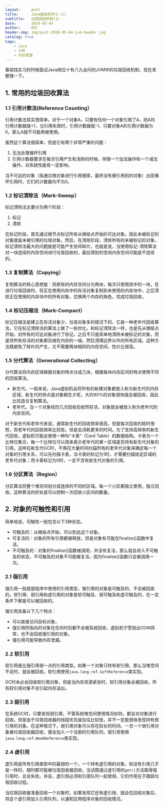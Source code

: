 ```yaml
---
layout:     post
title:      Java虚拟机学习（1)
subtitle:   垃圾回收机制(1)
date:       2020-05-04
author:     HYC
header-img: img/post-2020-05-04-jvm-header.jpg
catalog: true
tags:
    - Java
    - JVM
    - 内存管理
---
```


春招找实习的时候面试Java岗位十有八九会问的JVM中的垃圾回收机制，现在来整理一下。

## 1. 常用的垃圾回收算法

### 1.1 引用计数法(Reference Counting）

引用计数法其实很简单，对于一个对象A，只要有任何一个对象引用了A，则A的引用计数器就+1，当引用失效时，引用计数器就-1，只要对象A的引用计数器为0，那么A就不可能再被使用。  

虽然这个算法很简单，但是它有两个非常严重的问题：

1. 无法处理循环引用
2. 引用计数器要求在每次引用产生和消除的时候，伴随一个加法操作和一个减法操作，对系统性能有一定影响。

当不可达的对象（指通过根对象进行引用搜索，最终没有被引用到的对象）出现循环引用时，它们的计数器均不为0。

### 1.2 标记清除法（Mark-Sweep）

标记清除法主要分为两个阶段：

1. 标记
2. 清除

在标记阶段，首先通过根节点标记所有从根结点开始的可达对象。因此未被标记的对象就是未被引用的垃圾对象。然后，在清除阶段，清除所有的未被标记的对象，标记清除法最大的问题就是可能产生空间碎片。也就是说，当使用标记-清除算法对一块连续的内存空间进行垃圾回收的，最后得到的空闲内存空间可能是不连续的。

### 1.3 复制算法（Copying）

复制算法的核心思想是：将原有的内存空间分为两块，每次只使用其中的一块，在进行垃圾回收时，将正在使用内存中的存活对象复制到未使用的内存块中，之后清除正在使用的内存块中的所有对象，交换两个内存的角色，完成垃圾回收。

### 1.4 标记压缩法（Mark-Compact）

标记压缩法是建立在存活对象少、垃圾对象多的情况下的，它是一种老年代回收算法。它在标记清除法的算法上做了一些优化。和标记清除法一样，也是先从根结点开始，对所有的可达对象进行了标记。之后不只是简单地清除未被标记的对象，而是将所有存活的对象都压缩在内存的一端，然后清理边界以外的所有区域。这种方法既避免了碎片的产生，又不需要两块相同的内存空间，性价比很高。

### 1.5 分代算法（Generational Collecting）

分代算法将内存区域根据对象的特点分成几块，根据每块内存区间的特点使用不同的回收算法。

- 新生代，一般来说，Java虚拟机会将所有的新建对象都放入称为新生代的内存区域，新生代的特点是对象朝生夕死，大约90%的对象很快就会被回收，因此比较适合复制算法。
- 老年代，当一个对象经历几次回收后依然存活，对象就会被放入称为老年代的内存空间。

对于新生代和老年代来说，通常新生代的回收频率很高，但是每次回收的耗时很短，而老年代的回收频率比较低，但是会消耗更多的时间。为了支持高频率的新生代回收，虚拟机可能会使用一种叫“卡表”（Card Table）的数据结构。卡表为一个比特位集合，每一个比特位可以用来表示老年代的某一区域是否持有新生代对象的引用。这样在新生代GC时，不用花大量时间扫描所有的老年代对象来确定每一个对象的引用关系，可以先扫描卡表，当卡表的标记为1时，才需要扫描给定区域的老年代对象；而卡表标记为0时，一定不含有新生代对象的引用。

### 1.6 分区算法（Region）

分区算法将整个堆空间划分成连续的不同的区域。每一个小区都独立使用，独立回收。这种算法的好处是可以控制一次回收小区间的数量。

## 2. 对象的可触性和引用

简单地说，可触性一般包含以下3种状态。

- 可触及的：从根结点开始，可以到达这个对象。
- 可复活的：对象的所有引用都被释放，但是对象有可能在finalize()函数中复活。
- 不可触及的：对象的finalize()函数被调用，并没有复活，那么就会进入不可触及的状态，不可触及的对象不可能被复活，因为finalize()函数只会被调用一次。

### 2.1 强引用

强引用一般就是程序中使用的引用类型，强引用的对象是可触及的，不会被回收的。软引用、弱引用和虚引用的对象是软可触及、弱可触及和虚可触及的，在一定条件下都是可以被回收的。

强引用具备以下几个特点：

- 可以直接访问目标对象。
- 强引用所指向的对象在任何时刻都不会被系统回收，虚拟机宁愿抛出OOM异常，也不会回收强引用的对象。
- 强引用可能导致内存泄漏。

### 2.2 软引用

软引用是比强引用弱一点的引用类型。如果一个对象只持有软引用，那么当堆空间不足时，就会被回收。软引用使用`java.lang.ref.SoftReference`类实现。

GC时未必会回收软引用对象，但是当内存资源紧张时，软引用对象会被回收，所有软引用对象不会引起内存溢出。

### 2.3 弱引用

在系统GC时，只要发现弱引用，不管系统堆空间使用情况如何，都会对对象进行回收。但是由于垃圾回收器的线程优先级往往比较低，并不一定能很快发现持有弱引用的对象。在这种情况下，弱引用对象可以存在较长的时间。一旦一个弱引用对象被垃圾回收器回收，便会加入一个注册的引用队列。弱引用使用`java.lang.ref.WeakReference`类实现。

### 2.4 虚引用

虚引用是所有引用类型中的最弱的一个。一个持有虚引用的对象，和没有引用几乎是一样的，随时都可能被垃圾回收器回收。当试图通过虚引用的`get()`方法取得强引用时，总会失败。并且，虚引用必须和引用队列一起使用，它的作用在于跟踪垃圾回收过程。

当垃圾回收器准备回收一个对象时，如果发现它还有虚引用，就会在回收对象后，将这个虚引用加入引用队列，以通知应用程序对象的回收情况。
